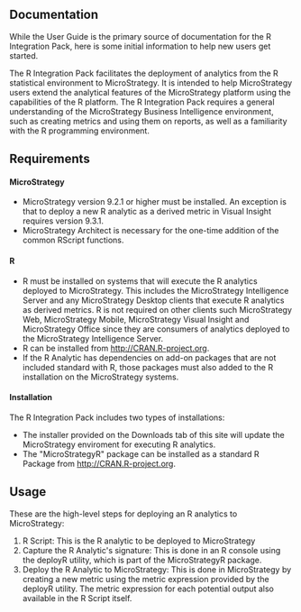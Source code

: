 ## Documentation
While the User Guide is the primary source of documentation for the R Integration Pack, here is some initial information to help new users get started.

The R Integration Pack facilitates the deployment of analytics from the R statistical environment to MicroStrategy. It is intended to help MicroStrategy users extend the analytical features of the MicroStrategy platform using the capabilities of the R platform. The R Integration Pack requires a general understanding of the MicroStrategy Business Intelligence environment, such as creating metrics and using them on reports, as well as a familiarity with the R programming environment.

## Requirements
#### MicroStrategy
* MicroStrategy version 9.2.1 or higher must be installed. An exception is that to deploy a new R analytic as a derived metric in Visual Insight requires version 9.3.1.
* MicroStrategy Architect is necessary for the one-time addition of the common RScript functions.

#### R
* R must be installed on systems that will execute the R analytics deployed to MicroStrategy. This includes the MicroStrategy Intelligence Server and any MicroStrategy Desktop clients that execute R analytics as derived metrics. R is not required on other clients such MicroStrategy Web, MicroStrategy Mobile, MicroStrategy Visual Insight and MicroStrategy Office since they are consumers of analytics deployed to the MicroStrategy Intelligence Server.
* R can be installed from http://CRAN.R-project.org.
* If the R Analytic has dependencies on add-on packages that are not included standard with R, those packages must also added to the R installation on the MicroStrategy systems.

#### Installation
The R Integration Pack includes two types of installations:
* The installer provided on the Downloads tab of this site will update the MicroStrategy enviroment for executing R analytics.
* The "MicroStrategyR" package can be installed as a standard R Package from http://CRAN.R-project.org.

## Usage
These are the high-level steps for deploying an R analytics to MicroStrategy:
1. R Script: This is the R analytic to be deployed to MicroStrategy
2. Capture the R Analytic's signature: This is done in an R console using the deployR utility, which is part of the MicroStrategyR package.
3. Deploy the R Analytic to MicroStrategy: This is done in MicroStrategy by creating a new metric using the metric expression provided by the deployR utility. The metric expression for each potential output also available in the R Script itself.
